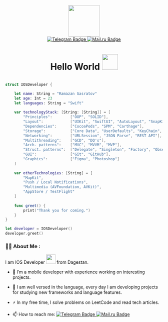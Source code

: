 <div id="header" align="center">
  <img src="https://media.giphy.com/media/gjrYDwbjnK8x36xZIO/giphy.gif" width="100"/>
</div>

<div id="badges" align="center">
  <a href="https://t.me/RamazanGasratov">
    <img src="https://img.shields.io/badge/Telegram-blue?style=for-the-badge&logo=telegram&logoColor=white" alt="Telegram Badge"/>
  </a>
  <a href="mailto:gasratov99@bk.ru">
    <img src="https://img.shields.io/badge/Mail.ru-blue?style=for-the-badge&logo=mail.ru&logoColor=white" alt="Mail.ru Badge"/>
  </a>
  <h1>
  Hello World
  <img src="https://media.giphy.com/media/hvRJCLFzcasrR4ia7z/giphy.gif" width="50px"/>
</h1>
</div>

```swift

struct IOSDeveloper {

    let name: String = "Ramazan Gasratov"
    let age: Int = 23
    let languages: String = "Swift"
    
    var technologyStack: [String: [String]] = [
        "Principles":        ["OOP", "SOLID"],
        "Layout":            ["UIKit", "SwiftUI", "AutoLayout", "SnapKit", "Storyboard"],
        "Dependencies":      ["CocoaPods", "SPM", "Carthage"],
        "Storage":           ["Core Data", "UserDefaults", "KeyChain", "Realm"],
        "Networking":        ["URLSession", "JSON Parse", "REST API"],
        "Multithreading":    ["GCD", "DQ's"],
        "Arch. patterns":    ["MVC", "MVVM", "MVP"],
        "Struct. patterns":  ["Delegate", "Singleton", "Factory", "Observer", "Facade"],
        "GUI":               ["Git", "GitHub"],
        "Graphics":          ["Figma", "Photoshop"]
    ]
    
    var otherTechnologies: [String] = [
        "MapKit",
        "Push / Local Notifications",
        "Multimedia (AVFoundation, AVKit)",
        "AppStore / TestFlight"
    ]
    
    func greet() {
        print("Thank you for coming.")
    }
}

let developer = IOSDeveloper()
developer.greet()
```

### :man_technologist: About Me :
I am IOS Developer <img src="https://media.giphy.com/media/WUlplcMpOCEmTGBtBW/giphy.gif" width="30"> from Dagestan.

- :telescope: I’m a mobile developer with experience working on interesting projects.

- :seedling: I am well versed in the language, every day I am developing projects for studying new frameworks and language features.

- :zap: In my free time, I solve problems on LeetCode and read tech articles.

- :mailbox: How to reach me: <a href="https://t.me/RamazanGasratov">
    <img src="https://img.shields.io/badge/Telegram-blue?style=for-the-plastic&logo=telegram&logoColor=white" alt="Telegram Badge"/>
  </a>
  <a href="mailto:gasratov99@bk.ru"> 
    <img src="https://img.shields.io/badge/Mail.ru-blue?style=for-the-plastic&logo=mail.ru&logoColor=white" alt="Mail.ru Badge"/>
  </a>
